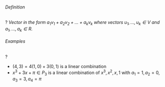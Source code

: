 ###### Definition
?
*Vector in the form $a_{1}v_{1}+a_{2}v_{2}+\dots+a_{k}v_{k}$ where vectors $u_{1},\dots,u_{k} \in V$ and $a_{1},\dots,a_{k} \in R$.*
<!--SR:!2025-06-13,4,270-->

###### Examples
?
- $(4,3) = 4(1,0)+3(0,1)$ is a linear combination
- $x^3+3x+\pi \in P_{3}$ is a linear combination of $x^3, x^2, x, 1$ with $a_{1}=1,a_{2}=0,a_{3}=3,a_{4}=\pi$
<!--SR:!2025-06-13,4,270-->

